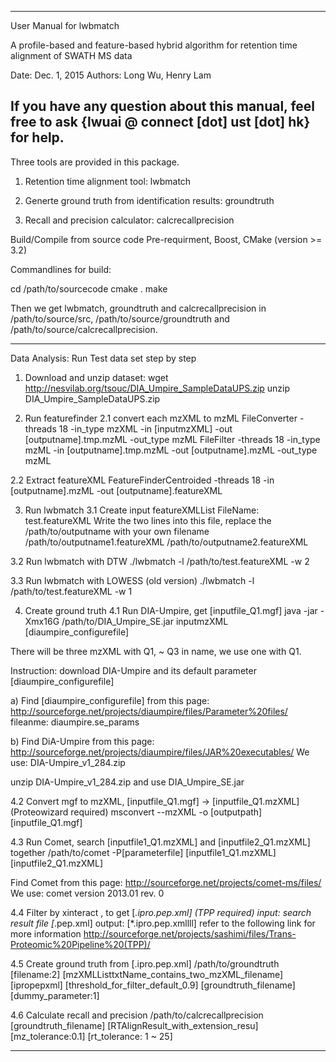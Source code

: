 ---------------------------------------------------------
User Manual for lwbmatch

A profile-based and feature-based hybrid algorithm for retention time alignment of SWATH MS data

Date: Dec. 1, 2015
Authors: Long Wu, Henry Lam

If you have any question about this manual, feel free to ask {lwuai @ connect [dot] ust [dot] hk} for help. 
----------------------------------------------------------


Three tools are provided in this package.

1. Retention time alignment tool: lwbmatch

2. Generte ground truth from identification results: groundtruth

3. Recall and precision calculator: calcrecallprecision


Build/Compile from source code
Pre-requirment, 
Boost, 
CMake (version >= 3.2)

Commandlines for build:

cd /path/to/sourcecode
cmake .
make

Then we get lwbmatch, groundtruth and calcrecallprecision in /path/to/source/src, /path/to/source/groundtruth  and /path/to/source/calcrecallprecision.


----------------------------------------------
Data Analysis: Run Test data set step by step

1. Download and unzip dataset: 
wget http://nesvilab.org/tsouc/DIA_Umpire_SampleDataUPS.zip
unzip DIA_Umpire_SampleDataUPS.zip

2. Run featurefinder
2.1 convert each mzXML to mzML
FileConverter -threads 18 -in_type mzXML -in  [inputmzXML]  -out [outputname].tmp.mzML -out_type mzML
FileFilter -threads 18 -in_type mzML -in [outputname].tmp.mzML -out [outputname].mzML -out_type mzML

2.2 Extract featureXML
FeatureFinderCentroided -threads 18 -in [outputname].mzML -out [outputname].featureXML

3. Run lwbmatch
3.1 Create input featureXMLList
FileName: test.featureXML
Write the two lines into this file, replace the /path/to/outputname with your own filename 
/path/to/outputname1.featureXML
/path/to/outputname2.featureXML

3.2 Run lwbmatch with DTW
./lwbmatch -l /path/to/test.featureXML -w 2

3.3 Run lwbmatch with LOWESS (old version)
./lwbmatch -l /path/to/test.featureXML -w 1


4. Create ground truth
4.1 Run DIA-Umpire, get [inputfile_Q1.mgf]
java -jar -Xmx16G /path/to/DIA_Umpire_SE.jar inputmzXML  [diaumpire_configurefile]

There will be three mzXML with Q1, ~ Q3 in name, we use one with Q1. 

Instruction: 
download DIA-Umpire and its default parameter [diaumpire_configurefile] 

a) Find [diaumpire_configurefile] from this page:
http://sourceforge.net/projects/diaumpire/files/Parameter%20files/
fileanme:
diaumpire.se_params

b) Find DiA-Umpire from this page:
http://sourceforge.net/projects/diaumpire/files/JAR%20executables/
We use:
DIA-Umpire_v1_284.zip

unzip DIA-Umpire_v1_284.zip and use DIA_Umpire_SE.jar

4.2 Convert mgf to mzXML, [inputfile_Q1.mgf] -> [inputfile_Q1.mzXML]  (Proteowizard required)
msconvert --mzXML -o [outputpath] [inputfile_Q1.mgf]

4.3 Run Comet, search [inputfile1_Q1.mzXML] and [inputfile2_Q1.mzXML] together
/path/to/comet -P[parameterfile] [inputfile1_Q1.mzXML] [inputfile2_Q1.mzXML]


Find Comet from this page:
http://sourceforge.net/projects/comet-ms/files/
We use:
comet version 2013.01 rev. 0

4.4 Filter by xinteract , to get [*.ipro.pep.xml] (TPP required)
input: search result file [*.pep.xml]
output: [*.ipro.pep.xmllll]
refer to the following link for more information
http://sourceforge.net/projects/sashimi/files/Trans-Proteomic%20Pipeline%20(TPP)/

4.5 Create ground truth from [.ipro.pep.xml]
/path/to/groundtruth [filename:2] [mzXMLListtxtName_contains_two_mzXML_filename]  [ipropepxml]  [threshold_for_filter_default_0.9]  [groundtruth_filename]  [dummy_parameter:1]

4.6 Calculate recall and precision
/path/to/calcrecallprecision [groundtruth_filename]  [RTAlignResult_with_extension_resu]  [mz_tolerance:0.1] [rt_tolerance: 1 ~ 25]

------------------------------------------------